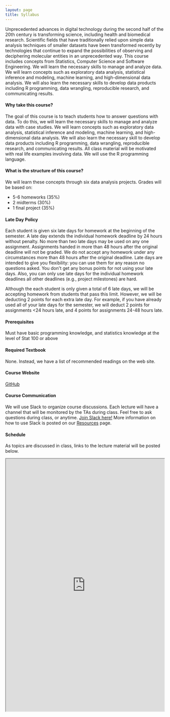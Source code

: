 ```yaml
---
layout: page
title: Syllabus
---
```


Unprecedented advances in digital technology during the second half of the 20th century is transforming science, including health and biomedical research. Scientific fields that have traditionally relied upon simple data analysis techniques of smaller datasets have been transformed recently by technologies that continue to expand the possibilities of observing and deciphering molecular entities in an unprecedented way. This course includes concepts from Statistics, Computer Science and Software Engineering. We will learn the necessary skills to manage and analyze data. We will learn concepts such as exploratory data analysis, statistical inference and modeling, machine learning, and high-dimensional data analysis. We will also learn the necessary skills to develop data products including R programming, data wrangling, reproducible research, and communicating results.

#### Why take this course?
The goal of this course is to teach students how to answer questions with data. To do this, we will learn the necessary skills to manage and analyze data with case studies. We will learn concepts such as exploratory data analysis, statistical inference and modeling, machine learning, and high-dimensional data analysis. We will also learn the necessary skill to develop data products including R programming, data wrangling, reproducible research, and communicating results. All class material will be motivated with real life examples involving data. We will use the R programming language. 

#### What is the structure of this course?
We will learn these concepts through six data analysis projects. Grades will be based on:

* 5-6 homeworks (35%)
* 2 midterms (30%)
* 1 final project (35%)


#### Late Day Policy

Each student is given six late days for homework at the beginning of the semester. A late day extends the individual homework deadline by 24 hours without penalty. No more than two late days may be used on any one assignment. Assignments handed in more than 48 hours after the original deadline will not be graded. We do not accept any homework under any circumstances more than 48 hours after the original deadline. Late days are intended to give you flexibility: you can use them for any reason no questions asked. You don't get any bonus points for not using your late days. Also, you can only use late days for the individual homework deadlines all other deadlines (e.g., project milestones) are hard.

Although the each student is only given a total of 6 late days, we will be accepting homework from students that pass this limit. However, we will be deducting 2 points for each extra late day. For example, if you have already used all of your late days for the semester, we will deduct 2 points for assignments <24 hours late, and 4 points for assignments 24-48 hours late. 

#### Prerequisites
Must have basic programming knowledge, and statistics knowledge at the level of Stat 100 or above

#### Required Textbook
None. Instead, we have a list of recommended readings on the web site.

#### Course Website
[GitHub](http://datasciencelabs.github.io/)

#### Course Communication
We will use Slack to organize course discussions. Each lecture will have a channel that
will be monitored by the TAs during class. Feel free to ask questions during class, or anytime. [Join Slack here!](https://join.slack.com/t/bst260-fall2018/shared_invite/enQtNDI2MTQyOTI4MzExLTdiODVhMjA2MmZkMTcyMDM1ZjI4YTYzNzEyYTAwOGE1YzBlOTU1MWI3N2Q1NzRjZWViYmJlMTg2MDM3ZThmNjg) More information on how to use Slack is posted on our [Resources](http://datasciencelabs.github.io/pages/resources.html) page.

#### Schedule 

As topics are discussed in class, links to the lecture material will be posted below.

<iframe src="https://docs.google.com/spreadsheets/d/e/2PACX-1vTlhT10q368Wujmbf9DdQDpaaVjW5DLh2O7nDvo1If9kvLsTnHuxN4_NdelM9n6-kD6vk_z4zcA-WKs/pubhtml?gid=0&single=true" width="100%" height="800"></iframe>

